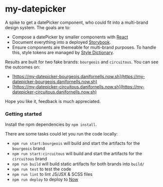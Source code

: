 # my-datepicker

A spike to get a datePicker component, who could fit into a multi-brand design system. The goals are to:
- Compose a datePicker by smaller components with [React]
- Document everything into a deployed [Storybook].
- Ensure components are themeable for multi-brand purposes. To handle this, style tokens are managed by [Style Dictionary].

Results are built for two fake brands: `bourgeois` and `circuitous`. You can see the outcomes on:
- [https://my-datepicker-bourgeois.danifornells.now.sh](https://my-datepicker-bourgeois.danifornells.now.sh)
- [https://my-datepicker-circuitous.danifornells.now.sh](https://my-datepicker-circuitous.danifornells.now.sh)

Hope you like it, feedback is much appreciated.

### Getting started

Install the npm dependencies by `npm install`.

There are some tasks could let you run the code locally:
- `npm run start:bourgeois` will build and start the artifacts for the `bourgeois` brand
- `npm run start:circuitous` will build and start the artifacts for the `circuitous` brand
- `npm run build` will build static artifacts for both brands into `build/`
- `npm run test` to test the code
- `npm run lint` to lint JS/JSX & SCSS files
- `npm run deploy` to deploy to [Now]

[React]: https://reactjs.org/
[Storybook]: https://storybook.js.org/
[Style Dictionary]: https://amzn.github.io/style-dictionary
[Now]: https://zeit.co/